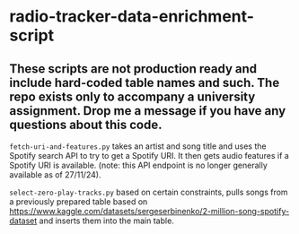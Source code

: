 # radio-tracker-data-enrichment-script

## These scripts are not production ready and include hard-coded table names and such. The repo exists only to accompany a university assignment. Drop me a message if you have any questions about this code. 

`fetch-uri-and-features.py` takes an artist and song title and uses the Spotify search API to try to get a Spotify URI. It then gets audio features if a Spotify URI is available. (note: this API endpoint is no longer generally available as of 27/11/24). 

`select-zero-play-tracks.py` based on certain constraints, pulls songs from a previously prepared table based on https://www.kaggle.com/datasets/sergeserbinenko/2-million-song-spotify-dataset and inserts them into the main table. 

